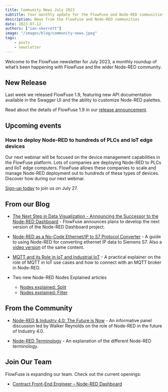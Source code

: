 ```yaml
---
title: Community News July 2023
subtitle: Your monthly update for the FlowFuse and Node-RED communities
description: News from the FlowFuse and Node-RED communities
date: 2023-07-12
authors: ["ian-skerrett"]
image: "/images/blog/community-news.jpeg"
tags:
    - posts
    - newsletter
---
```


Welcome to the FlowFuse newsletter for July 2023, a monthly roundup of what’s been happening with FlowFuse and the wider Node-RED community. 

<!--more-->

## New Release

Last week we released FlowFuse 1.9, featuring new API documentation available in the Swagger UI and the ability to customize Node-RED palettes. 

 Read about the details of FlowFuse 1.9 in our [release announcement](/blog/2023/07/flowforge-1-9-release/). 

## Upcoming events

### How to deploy Node-RED to hundreds of PLCs and IoT edge devices

Our next webinar will be focused on the device management capabilities in the FlowFuse platform. Lots of companies are deploying Node-RED to PLCs and IIoT edge computers. FlowFuse allows these companies to scale and manage Node-RED deployment out to hundreds of these types of devices. Discover how during our next webinar.

[Sign-up today](/webinars/2023/flowforge-device-management/) to join us on July 27. 


## From our Blog

- [The Next Step in Data Visualization - Announcing the Successor to the Node-RED Dashboard](/blog/2023/06/dashboard-announcement/) - FlowFuse announces plans to develop the next version of the Node-RED Dashboard project.

- [Node-RED as a No-Code Ethernet/IP to S7 Protocol Converter](/blog/2023/06/node-red-as-a-no-code-ethernet_ip-to-s7-protocol-converter/) - A guide to using Node-RED for converting ethernet IP data to Siemens S7.  Also a [video version](https://youtu.be/dteXgcBXUnk) of the same content. 

- [MQTT and its Role in IoT and Industrial IoT](/blog/2023/06/connect-to-hivemq-in-flowforge/) - A practical explainer on the role of MQTT in IoT use cases and how to connect with an MQTT broker in Node-RED.

- Two new Node-RED Nodes Explained articles
    - [Nodes explained: Split](/node-red/core-nodes/split/)
    - [Nodes explained: Filter](/node-red/core-nodes/filter//)

## From the Community

- [Node-RED & Industry 4.0: The Future is Now](https://youtu.be/1GKkXJOQMhU) - An informative panel discussion led by Walker Reynolds on the role of Node-RED in the future of Industry 4.0.

- [Node-RED Terminology](http://blog.openmindmap.org/blog/node-red-terminology) - An explanation of the different Node-RED terminology.



## Join Our Team
FlowFuse is expanding our team. Check out the current openings:

- [Contract Front-End Engineer – Node-RED Dashboard](https://boards.greenhouse.io/flowfuse/jobs/4911532004)
